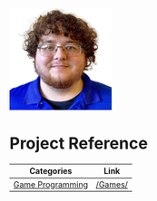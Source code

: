![Oh wow, it's me!](me.png)

# Project Reference

| Categories | Link |
|------------|------|
| [Game Programming](/Games/) | [/Games/](/Games/) |